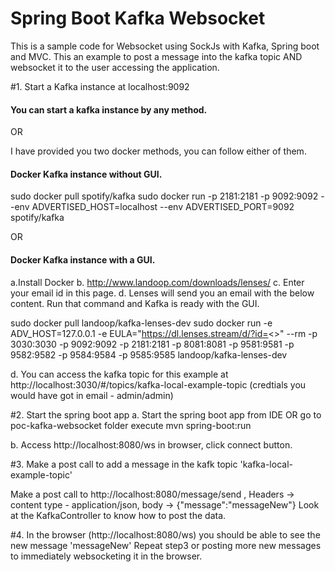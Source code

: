 # Spring Boot Kafka Websocket

This is a sample code for Websocket using SockJs with Kafka, Spring boot and MVC.
This an example to post a message into the kafka topic AND websocket it to the user accessing the application.

#1. Start a Kafka instance at localhost:9092

####  You can start a kafka instance by any method. 

OR

I have provided you two docker methods, you can follow either of them.
####  Docker Kafka instance without GUI.

sudo docker pull spotify/kafka
sudo docker run -p 2181:2181 -p 9092:9092 --env ADVERTISED_HOST=localhost --env ADVERTISED_PORT=9092 spotify/kafka

OR

####  Docker Kafka instance with a GUI.
a.Install Docker
b. http://www.landoop.com/downloads/lenses/ 
c. Enter your email id in this page.
d. Lenses will send you an email with the below content. Run that command and Kafka is ready with the GUI.

sudo docker pull landoop/kafka-lenses-dev
sudo docker run -e ADV_HOST=127.0.0.1 -e EULA="https://dl.lenses.stream/d/?id=<<KEY you got from email>>" --rm -p 3030:3030 -p 9092:9092 -p 2181:2181 -p 8081:8081 -p 9581:9581 -p 9582:9582 -p 9584:9584 -p 9585:9585 landoop/kafka-lenses-dev

d. You can access the kafka topic for this example at http://localhost:3030/#/topics/kafka-local-example-topic
(credtials you would have got in email - admin/admin)

#2. Start the spring boot app
a. Start the spring boot app from IDE 
   OR go to poc-kafka-websocket folder execute mvn spring-boot:run

b. Access http://localhost:8080/ws in browser, click connect button.

#3. Make a post call to add a message in the kafk topic 'kafka-local-example-topic'

Make a post call to http://localhost:8080/message/send , Headers -> content type - application/json, body -> {"message":"messageNew"}
Look at the KafkaController to know how to post the data.

#4. In the browser (http://localhost:8080/ws) you should be able to see the new message 'messageNew'
Repeat step3 or posting more new messages to immediately websocketing it in the browser.
